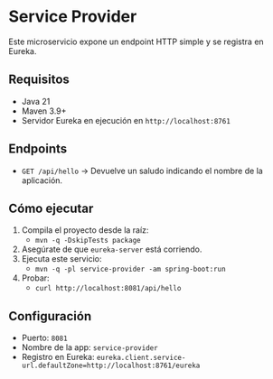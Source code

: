 # Service Provider

Este microservicio expone un endpoint HTTP simple y se registra en Eureka.

## Requisitos

- Java 21
- Maven 3.9+
- Servidor Eureka en ejecución en `http://localhost:8761`

## Endpoints

- `GET /api/hello` → Devuelve un saludo indicando el nombre de la aplicación.

## Cómo ejecutar

1. Compila el proyecto desde la raíz:
    - `mvn -q -DskipTests package`
2. Asegúrate de que `eureka-server` está corriendo.
3. Ejecuta este servicio:
    - `mvn -q -pl service-provider -am spring-boot:run`
4. Probar:
    - `curl http://localhost:8081/api/hello`

## Configuración

- Puerto: `8081`
- Nombre de la app: `service-provider`
- Registro en Eureka:
  `eureka.client.service-url.defaultZone=http://localhost:8761/eureka`
